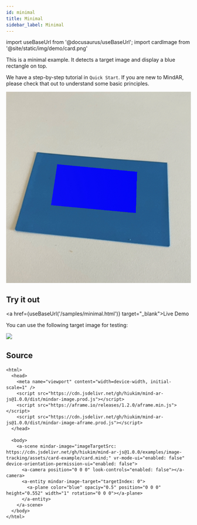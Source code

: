 ```yaml
---
id: minimal 
title: Minimal
sidebar_label: Minimal 
---
```


import useBaseUrl from '@docusaurus/useBaseUrl';
import cardImage from '@site/static/img/demo/card.png'

This is a minimal example. It detects a target image and display a blue rectangle on top. 

We have a step-by-step tutorial in `Quick Start`. If you are new to MindAR, please check that out to understand some basic principles.

![img](/img/demo/minimal-demo.jpeg)

## Try it out
<a href={useBaseUrl('/samples/minimal.html')} target="_blank">Live Demo</a>

You can use the following target image for testing:

<img src={cardImage} width="300" />

## Source
```
<html>
  <head>
    <meta name="viewport" content="width=device-width, initial-scale=1" />
    <script src="https://cdn.jsdelivr.net/gh/hiukim/mind-ar-js@1.0.0/dist/mindar-image.prod.js"></script>
    <script src="https://aframe.io/releases/1.2.0/aframe.min.js"></script>
    <script src="https://cdn.jsdelivr.net/gh/hiukim/mind-ar-js@1.0.0/dist/mindar-image-aframe.prod.js"></script>
  </head>

  <body>
    <a-scene mindar-image="imageTargetSrc: https://cdn.jsdelivr.net/gh/hiukim/mind-ar-js@1.0.0/examples/image-tracking/assets/card-example/card.mind;" vr-mode-ui="enabled: false" device-orientation-permission-ui="enabled: false">
      <a-camera position="0 0 0" look-controls="enabled: false"></a-camera>
      <a-entity mindar-image-target="targetIndex: 0">
        <a-plane color="blue" opaciy="0.5" position="0 0 0" height="0.552" width="1" rotation="0 0 0"></a-plane>
      </a-entity>
    </a-scene>
  </body>
</html>
```
